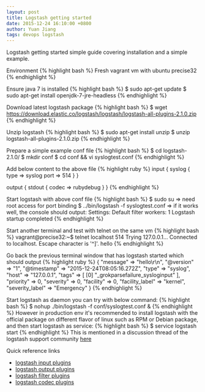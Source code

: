 ```yaml
---
layout: post
title: Logstash getting started
date: 2015-12-24 16:10:00 +0800
author: Yuan Jiang
tags: devops logstash
---
```


Logstash getting started simple guide covering installation and a simple example.

Environment
{% highlight bash %}
Fresh vagrant vm with ubuntu precise32
{% endhighlight %}

Ensure java 7 is installed
{% highlight bash %}
$ sudo apt-get update
$ sudo apt-get install openjdk-7-jre-headless
{% endhighlight %}

Download latest logstash package
{% highlight bash %}
$ wget https://download.elastic.co/logstash/logstash/logstash-all-plugins-2.1.0.zip
{% endhighlight %}

Unzip logstash
{% highlight bash %}
$ sudo apt-get install unzip
$ unzip logstash-all-plugins-2.1.0.zip
{% endhighlight %}

Prepare a simple example conf file
{% highlight bash %}
$ cd logstash-2.1.0/
$ mkdir conf
$ cd conf && vi syslogtest.conf
{% endhighlight %}

Add below content to the above file
{% highlight ruby %}
input {
    syslog {
       type => syslog
       port => 514
    }
}

output {
   stdout {
      codec => rubydebug
   }
}
{% endhighlight %}

Start logstash with above conf file
{% highlight bash %}
$ sudo su
=> need root access for port binding
$ ../bin/logstash -f syslogtest.conf
=> if it works well, the console should output:
Settings: Default filter workers: 1
Logstash startup completed
{% endhighlight %}

Start another terminal and test with telnet on the same vm
{% highlight bash %}
vagrant@precise32:~$ telnet localhost 514
Trying 127.0.0.1...
Connected to localhost.
Escape character is '^]'.
hello
{% endhighlight %}

Go back the previous terminal window that has logstash started which should output
{% highlight ruby %}
{
           "message" => "hello\r\n",
          "@version" => "1",
        "@timestamp" => "2015-12-24T08:05:16.272Z",
              "type" => "syslog",
              "host" => "127.0.0.1",
              "tags" => [
        [0] "_grokparsefailure_sysloginput"
    ],
          "priority" => 0,
          "severity" => 0,
          "facility" => 0,
    "facility_label" => "kernel",
    "severity_label" => "Emergency"
}
{% endhighlight %}

Start logstash as daemon you can try with below command:
{% highlight bash %}
$ nohup ./bin/logstash -f conf/syslogtest.conf &
{% endhighlight %}
However in production env it's recommended to install logstash with the official package on different flavor of linux such as RPM or Debian package, and then start logstash as service:
{% highlight bash %}
$ service logstash start
{% endhighlight %}
This is mentioned in a discussion thread of the logstash support community [here](https://discuss.elastic.co/t/how-to-start-ls1-5-as-a-background-task/33814)

Quick reference links

 - [logstash input plugins](https://www.elastic.co/guide/en/logstash/current/input-plugins.html)
 - [logstash output plugins](https://www.elastic.co/guide/en/logstash/current/output-plugins.html)
 - [logstash filter plugins](https://www.elastic.co/guide/en/logstash/current/filter-plugins.html)
 - [logstash codec plugins](https://www.elastic.co/guide/en/logstash/current/codec-plugins.html)
